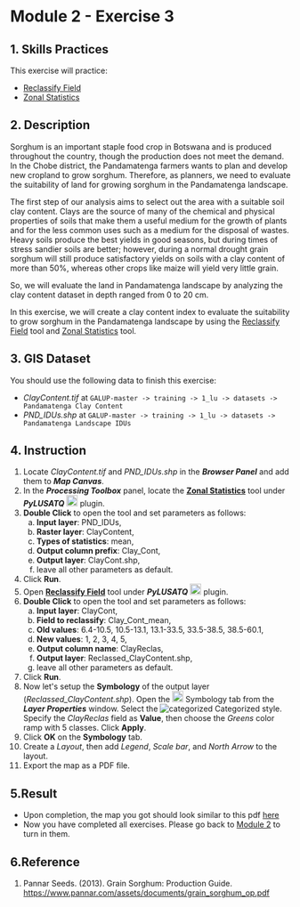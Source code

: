 # Module 2 - Exercise 3

## 1. Skills Practices

This exercise will practice:

- [Reclassify Field](https://github.com/SERVIR-WA/GALUP/blob/master/training/1_lu/modules/module2.md#23-reclassify-field)
- [Zonal Statistics](https://github.com/SERVIR-WA/GALUP/blob/master/training/1_lu/modules/module2.md#25-zonal-statistics)

## 2. Description

Sorghum is an important staple food crop in Botswana and is produced throughout the
country, though the production does not meet the demand. In the Chobe district, the Pandamatenga farmers wants to
plan and develop new cropland to grow sorghum.
Therefore, as planners, we need to evaluate the suitability of land for
growing sorghum in the Pandamatenga landscape.

The first step of our analysis aims to select out the area with a suitable
soil clay content. Clays are the source of many of the chemical and physical properties of soils that make them a useful medium for the growth of plants and for the less common uses such as a medium for the disposal of wastes. Heavy soils produce the best yields in good seasons, but during times of stress sandier soils are better; however, during a normal drought grain sorghum will still produce satisfactory yields on soils with a clay content of more than 50%, whereas other crops like maize will yield very little grain.


So, we will evaluate the land in Pandamatenga landscape by analyzing the clay content dataset in depth ranged from 0 to 20 cm.

In this exercise, we will create a clay content index to evaluate the suitability
to grow sorghum in the Pandamatenga landscape by using the [Reclassify Field](https://github.com/mogaetkpp/GALUP/blob/master/training/1_lu/modules/module2.md#23-reclassify-field) tool and [Zonal Statistics](https://github.com/mogaetkpp/GALUP/blob/master/training/1_lu/modules/module2.md#25-zonal-statistics) tool.

## 3. GIS Dataset

You should use the following data to finish this exercise:
- _ClayContent.tif_ at
`GALUP-master -> training -> 1_lu -> datasets -> Pandamatenga Clay Content`
- _PND_IDUs.shp_ at
`GALUP-master -> training -> 1_lu -> datasets -> Pandamatenga Landscape IDUs`
## 4. Instruction

1. Locate _ClayContent.tif_ and _PND_IDUs.shp_ in the **_Browser Panel_** and add them to **_Map Canvas_**.
2. In the **_Processing Toolbox_** panel, locate the
   **<ins>Zonal Statistics</ins>** tool under **_PyLUSATQ_**
<img src="https://github.com/mogaetkpp/GALUP/blob/master/img/gui/icon/PyLUSATQ.svg" alt= "scripts" width="20"> plugin.
3. **Double Click** to open the tool and set parameters as follows:
   <ol type="a">
      <li><b>Input layer</b>: PND_IDUs,</li>
      <li><b>Raster layer</b>: ClayContent,</li>
      <li><b>Types of statistics</b>: mean,</li>
      <li><b>Output column prefix</b>: Clay_Cont,</li>
      <li><b>Output layer</b>: ClayCont.shp,</li>
      <li>leave all other parameters as default.</li>
   </ol>
4. Click **Run**.
5. Open **<ins>Reclassify Field</ins>** tool under **_PyLUSATQ_**
<img src="https://github.com/mogaetkpp/GALUP/blob/master/img/gui/icon/PyLUSATQ.svg" alt= "scripts" width="20"> plugin.
6. **Double Click** to open the tool and set parameters as follows:
   <ol type="a">
      <li><b>Input layer</b>: ClayCont,</li>
      <li><b>Field to reclassify</b>: Clay_Cont_mean,</li>
      <li><b>Old values</b>: 6.4-10.5, 10.5-13.1, 13.1-33.5, 33.5-38.5, 38.5-60.1,</li>
      <li><b>New values</b>: 1, 2, 3, 4, 5, </li>
      <li><b>Output column name</b>: ClayReclas,</li>
      <li><b>Output layer</b>: Reclassed_ClayContent.shp,</li>
      <li>leave all other parameters as default.</li>
   </ol>
7. Click **Run**.
8. Now let's setup the **Symbology** of the output layer (_Reclassed\_ClayContent.shp_).
   Open the
   <img src="../../../img/gui/icon/symbology.svg" alt= "AttrTbl" width="20">
   Symbology tab from the **_Layer Properties_** window.
   Select the ![categorized](../../../img/gui/icon/rendererCategorizedSymbol.svg)
   Categorized style.
   Specify the _ClayReclas_ field as **Value**, then choose the _Greens_ color ramp
   with 5 classes. Click **Apply**.
9. Click **OK** on the **Symbology** tab.
10. Create a _Layout_, then add _Legend_, _Scale bar_, and _North Arrow_ to the
   layout.
11. Export the map as a PDF file.

## 5.Result

- Upon completion, the map you got should look similar to this pdf
  [here](../pdf_maps/M2E3_ClayCon.pdf)
- Now you have completed all exercises. Please go back to
  [Module 2](https://github.com/mogaetkpp/GALUP/blob/master/training/1_lu/modules/module2.md#7-exercises-and-post-training-survey) to turn in them.

## 6.Reference

1. Pannar Seeds. (2013). Grain Sorghum: Production Guide. https://www.pannar.com/assets/documents/grain_sorghum_op.pdf
